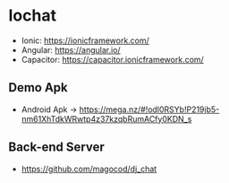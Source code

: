 # Iochat

* Ionic: https://ionicframework.com/
* Angular: https://angular.io/
* Capacitor: https://capacitor.ionicframework.com/

## Demo Apk

* Android Apk -> https://mega.nz/#!odl0RSYb!P219jb5-nm61XhTdkWRwtp4z37kzqbRumACfy0KDN_s

## Back-end Server

* https://github.com/magocod/dj_chat
